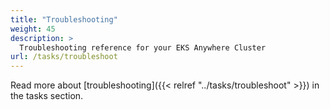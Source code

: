```yaml
---
title: "Troubleshooting"
weight: 45
description: >
  Troubleshooting reference for your EKS Anywhere Cluster
url: /tasks/troubleshoot 
---
```


Read more about [troubleshooting]({{< relref "../tasks/troubleshoot" >}}) in the tasks section.
